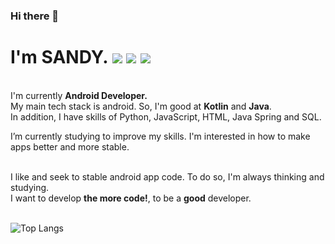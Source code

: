 ### Hi there 👋

<!--
**SANDY-9/SANDY-9** is a ✨ _special_ ✨ repository because its `README.md` (this file) appears on your GitHub profile.

Here are some ideas to get you started:

- 🔭 I’m currently working on ...
- 🌱 I’m currently learning ...
- 👯 I’m looking to collaborate on ...
- 🤔 I’m looking for help with ...
- 💬 Ask me about ...
- 📫 How to reach me: ...
- 😄 Pronouns: ...
- ⚡ Fun fact: ...
-->
# I'm SANDY. <a href="nnal0256@naver.com" target="_blank"><img src="https://img.shields.io/badge/Email-EA4335?style=flat-square&logo=Gmail&logoColor=white"/></a> <a href="https://sandy9.tistory.com" target="_blank"><img src="https://img.shields.io/badge/Blog-000000?style=flat-square&logo=Tistory&logoColor=white"/></a> <a href="https://www.notion.so/SANDY-be4980d3106646d9a5d3565eff8395b2" target="_blank"><img src="https://img.shields.io/badge/Resume-006600?style=flat-square&logo=notion&logoColor=white"/></a>


<br>I'm currently **Android Developer.**<br>
My main tech stack is android. So, I'm good at **Kotlin** and **Java**. <br>
In addition, I have skills of Python, JavaScript, HTML, Java Spring and SQL.


I’m currently studying to improve my skills.
I'm interested in how to make apps better and more stable. 


<br>I like and seek to stable android app code. To do so, I'm always thinking and studying.<br>
I want to develop **the more code!**, to be a **good** developer.<br><br>



![Top Langs](https://github-readme-stats.vercel.app/api/top-langs/?username=SANDY-9&layout=compact&theme=vue)
